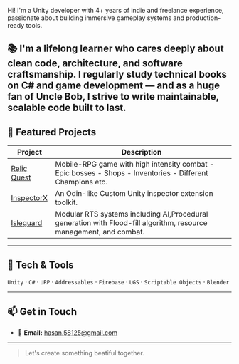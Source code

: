 Hi! I'm a Unity developer with 4+ years of indie and freelance experience, passionate about building immersive gameplay systems and production-ready tools.

📚 I'm a lifelong learner who cares deeply about clean code, architecture, and software craftsmanship. I regularly study technical books on C# and game development — and as a huge fan of Uncle Bob, 
I strive to write maintainable, scalable code built to last.
---

## 🧪 Featured Projects

| Project | Description |
|--------|-------------|
| [Relic Quest](https://github.com/HasanKilic1/Relic-Quest-Scripts) | Mobile-RPG game with high intensity combat - Epic bosses - Shops - Inventories - Different Champions etc. |
| [InspectorX](https://github.com/HasanKilic1/InspectorX) | An Odin-like Custom Unity inspector extension toolkit. |
| [Isleguard](https://github.com/HasanKilic1/IsleguardScripts) |Modular RTS systems including AI,Procedural generation with Flood-fill algorithm, resource management, and combat. |

---

## 🔧 Tech & Tools

`Unity` · `C#` · `URP` · `Addressables` · `Firebase` · `UGS` · `Scriptable Objects` · `Blender`

---

## 📫 Get in Touch

- 💌 **Email:** hasan.58125@gmail.com

---

> Let's create something beatiful together.
